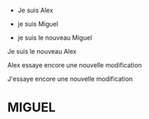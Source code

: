 - Je suis Alex

- je suis Miguel



- je suis le nouveau Miguel

Je suis le nouveau Alex 


Alex essaye encore une nouvelle modification

J'essaye encore une nouvelle modification

# MIGUEL